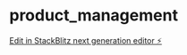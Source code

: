 # product_management

[Edit in StackBlitz next generation editor ⚡️](https://stackblitz.com/~/github.com/zengxishenggmail/product_management)